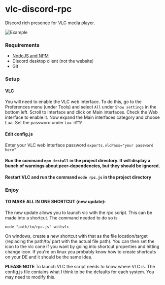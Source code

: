 # vlc-discord-rpc
Discord rich presence for VLC media player.

![Example](https://raw.githubusercontent.com/Pigpog/vlc-discord-rpc/master/example.PNG)


### Requirements

- [NodeJS and NPM](https://nodejs.org/en/)
- Discord desktop client (not the website)
- Git

### Setup

#### VLC
You will need to enable the VLC web interface. To do this, go to the Preferences menu (under Tools) and select `All` under `Show settings` in the bottom left. Scroll to Interface and click on Main interfaces. Check the Web interface to enable it. Now expand the Main interfaces category and choose Lua. Set the password under `Lua HTTP`.

#### Edit config.js
Enter your VLC web interface password
`exports.vlcPass="your password here"`

#### Run the command `npm install` in the project directory. It will display a bunch of warnings about peer-dependencies, but they should be ignored.

#### Restart VLC and run the command `node rpc.js` in the project directory

### Enjoy

#### TO MAKE ALL IN ONE SHORTCUT (new update):
The new update allows you to launch vlc with the rpc script. This can be made into a shortcut. The command needed to do so is
```
node "path/to/rpc.js" withvlc
```
On windows, create a new shortcut with that as the file location/target (replacing the path/to/ part with the actual file path). You can then set the icon to the vlc cone if you want by going into shortcut properties and hitting change icon.
If you're on linux you probably know how to create shortcuts on your DE and it should be the same idea.

**PLEASE NOTE** To launch VLC the script needs to know where VLC is. The config.js file contains what I think to be the defaults for each system. You may need to modify this.
